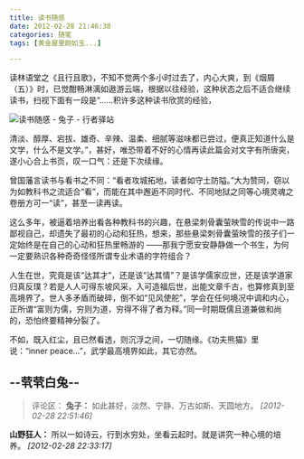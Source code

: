 ```yaml
---
title: 读书随感
date: 2012-02-28 21:46:38
categories: 随笔
tags: [黄金屋里颜如玉...]

---
```

读林语堂之《且行且歌》，不知不觉两个多小时过去了，内心大爽，到《烟屑（五）》时，已觉酣畅淋漓如遨游云端，根据以往经验，这种状态之后不适合继续读书，扫视下面有一段是“……积许多这种读书欣赏的经验，

![读书随感 - 兔子 - 行者驿站](2885962936231641432.jpg)

清淡、醇厚、宕拔、雄奇、辛辣、温柔、细腻等滋味都已尝过，便真正知道什么是文学，什么不是文学。”，甚好，唯恐带着不好的心情再读此篇会对文字有所唐突，遂小心合上书页，叹一口气：还是下次续缘。

曾国藩言读书与看书之不同：“看者攻城拓地，读者如守土防隘。”大为赞同，窃以为如教科书之流适合“看”，而能在其中邂逅不同时代、不同地狱之同等心境灵魂之卷册方可一“读”，甚至一读再读。

这么多年，被逼着培养出看各种教科书的兴趣，在悬梁刺骨囊萤映雪的传说中一路鄙视自己，却遗失了最初的心动和狂热，想来，那些悬梁刺骨囊萤映雪的孩子们一定始终是在自己的心动和狂热里畅游的 ——那我宁愿安安静静做一个书生，为何一定要熟识各种奇奇怪怪所谓专业术语的字符组合？

人生在世，究竟是该“达其才”，还是该“达其情”？是该学儒家应世，还是该学道家归真反璞？若是人人可得东坡风采，入可造福后世，出能文章千古，也算修真到至高境界了。世人多矛盾而破碎，倒不如“见风使舵”，学会在任何境况中调和内心，正所谓“富则为儒，穷则为道，穷得不得了者为释。”同一时期既儒且道兼做和尚的，恐怕终要精神分裂了。

不如，既入红尘，且已然看透，则沉浮之间，一切随缘。《功夫熊猫》里说：“inner peace…”，武学最高境界如此，其它亦然。

--茕茕白兔--
---
>评论区：
>**兔子：** 如此甚好，淡然、宁静、万古如斯、天圆地方。  *[2012-02-28 22:51:46]*
>
**山野狂人：** 所以一如诗云，行到水穷处，坐看云起时。就是讲究一种心境的培养。  *[2012-02-28 22:33:17]*
>
